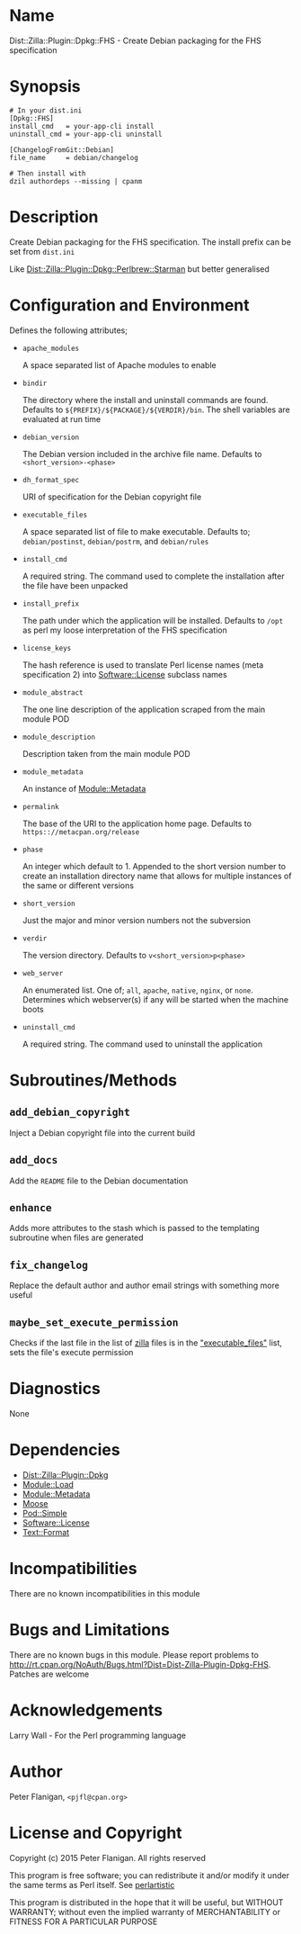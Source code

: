# Name

Dist::Zilla::Plugin::Dpkg::FHS - Create Debian packaging for the FHS specification

# Synopsis

    # In your dist.ini
    [Dpkg::FHS]
    install_cmd   = your-app-cli install
    uninstall_cmd = your-app-cli uninstall

    [ChangelogFromGit::Debian]
    file_name     = debian/changelog

    # Then install with
    dzil authordeps --missing | cpanm

# Description

Create Debian packaging for the FHS specification. The install prefix can be
set from `dist.ini`

Like [Dist::Zilla::Plugin::Dpkg::Perlbrew::Starman](https://metacpan.org/pod/Dist::Zilla::Plugin::Dpkg::Perlbrew::Starman) but better generalised

# Configuration and Environment

Defines the following attributes;

- `apache_modules`

    A space separated list of Apache modules to enable

- `bindir`

    The directory where the install and uninstall commands are found. Defaults
    to `${PREFIX}/${PACKAGE}/${VERDIR}/bin`. The shell variables are evaluated
    at run time

- `debian_version`

    The Debian version included in the archive file name. Defaults to
    `<short_version>-<phase>`

- `dh_format_spec`

    URI of specification for the Debian copyright file

- `executable_files`

    A space separated list of file to make executable. Defaults to;
    `debian/postinst`, `debian/postrm`, and `debian/rules`

- `install_cmd`

    A required string. The command used to complete the installation after the
    file have been unpacked

- `install_prefix`

    The path under which the application will be installed. Defaults to `/opt`
    as perl my loose interpretation of the FHS specification

- `license_keys`

    The hash reference is used to translate Perl license names (meta specification
    2) into [Software::License](https://metacpan.org/pod/Software::License) subclass names

- `module_abstract`

    The one line description of the application scraped from the main module POD

- `module_description`

    Description taken from the main module POD

- `module_metadata`

    An instance of [Module::Metadata](https://metacpan.org/pod/Module::Metadata)

- `permalink`

    The base of the URI to the application home page. Defaults to
    `https:://metacpan.org/release`

- `phase`

    An integer which default to 1. Appended to the short version number to create
    an installation directory name that allows for multiple instances of the same
    or different versions

- `short_version`

    Just the major and minor version numbers not the subversion

- `verdir`

    The version directory. Defaults to `v<short_version>p<phase>`

- `web_server`

    An enumerated list. One of; `all`, `apache`, `native`, `nginx`, or `none`.
    Determines which webserver(s) if any will be started when the machine boots

- `uninstall_cmd`

    A required string. The command used to uninstall the application

# Subroutines/Methods

## `add_debian_copyright`

Inject a Debian copyright file into the current build

## `add_docs`

Add the `README` file to the Debian documentation

## `enhance`

Adds more attributes to the stash which is passed to the templating subroutine
when files are generated

## `fix_changelog`

Replace the default author and author email strings with something more
useful

## `maybe_set_execute_permission`

Checks if the last file in the list of [zilla](https://metacpan.org/pod/Dist::Zilla#files) files is in
the ["executable\_files"](#executable_files) list, sets the file's execute permission

# Diagnostics

None

# Dependencies

- [Dist::Zilla::Plugin::Dpkg](https://metacpan.org/pod/Dist::Zilla::Plugin::Dpkg)
- [Module::Load](https://metacpan.org/pod/Module::Load)
- [Module::Metadata](https://metacpan.org/pod/Module::Metadata)
- [Moose](https://metacpan.org/pod/Moose)
- [Pod::Simple](https://metacpan.org/pod/Pod::Simple)
- [Software::License](https://metacpan.org/pod/Software::License)
- [Text::Format](https://metacpan.org/pod/Text::Format)

# Incompatibilities

There are no known incompatibilities in this module

# Bugs and Limitations

There are no known bugs in this module. Please report problems to
http://rt.cpan.org/NoAuth/Bugs.html?Dist=Dist-Zilla-Plugin-Dpkg-FHS.
Patches are welcome

# Acknowledgements

Larry Wall - For the Perl programming language

# Author

Peter Flanigan, `<pjfl@cpan.org>`

# License and Copyright

Copyright (c) 2015 Peter Flanigan. All rights reserved

This program is free software; you can redistribute it and/or modify it
under the same terms as Perl itself. See [perlartistic](https://metacpan.org/pod/perlartistic)

This program is distributed in the hope that it will be useful,
but WITHOUT WARRANTY; without even the implied warranty of
MERCHANTABILITY or FITNESS FOR A PARTICULAR PURPOSE
